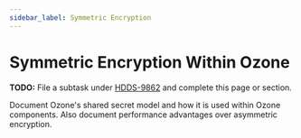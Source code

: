 ```yaml
---
sidebar_label: Symmetric Encryption
---
```


# Symmetric Encryption Within Ozone

**TODO:** File a subtask under [HDDS-9862](https://issues.apache.org/jira/browse/HDDS-9862) and complete this page or section.

Document Ozone's shared secret model and how it is used within Ozone components. Also document performance advantages over asymmetric encryption.


